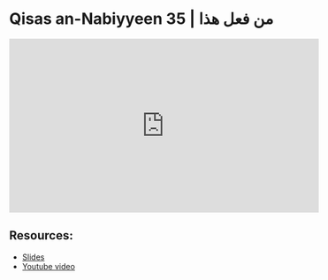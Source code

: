 # Qisas an-Nabiyyeen 35 | من فعل هذا

<iframe width="560" height="315" src="https://www.youtube-nocookie.com/embed/QiR1X41r2Vg?start=0" frameborder="0" allow="accelerometer; autoplay; encrypted-media; gyroscope; picture-in-picture" allowfullscreen="allowfullscreen"></iframe><BR>



## Resources:
- [Slides](https://github.com/arshare/resources_balagha_pdfs)
- [Youtube video](QiR1X41r2Vg)
